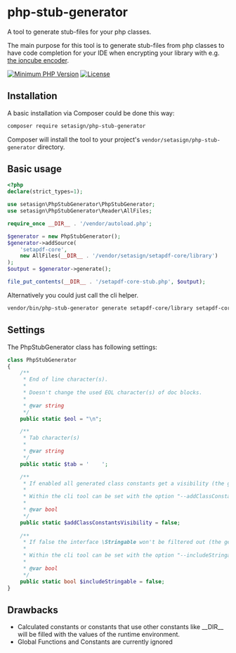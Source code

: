 # php-stub-generator
A tool to generate stub-files for your php classes.

The main purpose for this tool is to generate stub-files from php classes to have code 
completion for your IDE when encrypting your library with e.g. 
[the ioncube encoder](http://www.ioncube.com/php_encoder.php).

[![Minimum PHP Version](http://img.shields.io/badge/php-%3E%3D%208.2-8892BF.svg)](https://php.net/)
[![License](https://img.shields.io/packagist/l/setasign/php-stub-generator.svg)](https://packagist.org/packages/setasign/php-stub-generator)

## Installation

A basic installation via Composer could be done this way:

```bash
composer require setasign/php-stub-generator
```

Composer will install the tool to your project's `vendor/setasign/php-stub-generator` directory.


## Basic usage

```php
<?php
declare(strict_types=1);

use setasign\PhpStubGenerator\PhpStubGenerator;
use setasign\PhpStubGenerator\Reader\AllFiles;

require_once __DIR__ . '/vendor/autoload.php';

$generator = new PhpStubGenerator();
$generator->addSource(
    'setapdf-core',
    new AllFiles(__DIR__ . '/vendor/setasign/setapdf-core/library')
);
$output = $generator->generate();

file_put_contents(__DIR__ . '/setapdf-core-stub.php', $output);
```

Alternatively you could just call the cli helper.

```bash
vendor/bin/php-stub-generator generate setapdf-core/library setapdf-core-stub.php
```

## Settings
The PhpStubGenerator class has following settings:
```php
class PhpStubGenerator
{
    /**
     * End of line character(s).
     *
     * Doesn't change the used EOL character(s) of doc blocks.
     *
     * @var string
     */
    public static $eol = "\n";

    /**
     * Tab character(s)
     *
     * @var string
     */
    public static $tab = '    ';

    /**
     * If enabled all generated class constants get a visibility (the generated stubs require PHP >= 7.1)
     * 
     * Within the cli tool can be set with the option "--addClassConstantsVisibility"
     * 
     * @var bool
     */
    public static $addClassConstantsVisibility = false;
    
    /**
     * If false the interface \Stringable won't be filtered out (the generated stubs require PHP >= 8.0).
     *
     * Within the cli tool can be set with the option "--includeStringable"
     *
     * @var bool
     */
    public static bool $includeStringable = false;
}
```

## Drawbacks
- Calculated constants or constants that use other constants like \_\_DIR\_\_ will be filled with the values of the 
  runtime environment.
- Global Functions and Constants are currently ignored